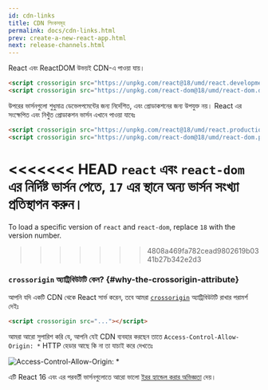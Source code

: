 ```yaml
---
id: cdn-links
title: CDN লিংকসমূহ 
permalink: docs/cdn-links.html
prev: create-a-new-react-app.html
next: release-channels.html
---
```


React এবং ReactDOM উভয়ই CDN-এ পাওয়া যায়।

```html
<script crossorigin src="https://unpkg.com/react@18/umd/react.development.js"></script>
<script crossorigin src="https://unpkg.com/react-dom@18/umd/react-dom.development.js"></script>
```

উপরের ভার্সনগুলো শুধুমাত্র ডেভেলপমেন্টের জন্য নির্দেশিত, এবং প্রোডাকশনের জন্য উপযুক্ত নয়। React এর সংক্ষেপিত এবং নিখুঁত প্রোডাকশন ভার্সন এখানে পাওয়া যাবেঃ

```html
<script crossorigin src="https://unpkg.com/react@18/umd/react.production.min.js"></script>
<script crossorigin src="https://unpkg.com/react-dom@18/umd/react-dom.production.min.js"></script>
```

<<<<<<< HEAD
`react` এবং `react-dom` এর নির্দিষ্ট ভার্সন পেতে, `17` এর স্থানে অন্য ভার্সন সংখ্যা প্রতিস্থাপন করুন।
=======
To load a specific version of `react` and `react-dom`, replace `18` with the version number.
>>>>>>> 4808a469fa782cead9802619b0341b27b342e2d3

### `crossorigin` অ্যাট্রিবিউটটি কেন? {#why-the-crossorigin-attribute}

আপনি যদি একটি CDN থেকে React সার্ভ করেন, তবে আমরা [`crossorigin`](https://developer.mozilla.org/en-US/docs/Web/HTML/CORS_settings_attributes) অ্যাট্রিবিউটটি রাখার পরামর্শ দেইঃ

```html
<script crossorigin src="..."></script>
```

আমরা আরো সুপারিশ করি যে, আপনি যেই CDN ব্যবহার করছেন তাতে `Access-Control-Allow-Origin: *` HTTP হেডার আছে কি না তা যাচাই করে দেখতেঃ

![Access-Control-Allow-Origin: *](../images/docs/cdn-cors-header.png)

এটি React 16 এবং এর পরবর্তী ভার্সনগুলোতে আরো ভালো [ইরর হ্যান্ডেল করার অভিজ্ঞতা](/blog/2017/07/26/error-handling-in-react-16.html) দেয়।
